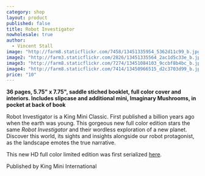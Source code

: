 ```yaml
---
category: shop
layout: product
published: false
title: Robot Investigator
nowholesale: true
author: 
  - Vincent Stall
image: "http://farm8.staticflickr.com/7458/13451335954_5362d11c99_b.jpg"
image2: "http://farm3.staticflickr.com/2826/13451335564_2ac1d5c33e_b.jpg"
image3: "http://farm8.staticflickr.com/7274/13451084103_9ccbf8b4bc_b.jpg"
image4: "http://farm8.staticflickr.com/7414/13450966515_d2c3703d99_b.jpg"
price: "10"
---
```


__36 pages, 5.75" x 7.75", saddle stiched booklet, full color cover and interiors. Includes slipcase and additional mini, Imaginary Mushrooms, in pocket at back of book__

Robot Investigator is a King Mini Classic. First published a billion years ago when the earth was young. This gorgeous new full color edition stars the same _Robot Investigator_ and their wordless exploration of a new planet. Discover this world, its sights and insights alongside our robot protagonist, as the landscape emotes the true narrative. 

This new HD full color limited edition was first serialized [here](http://2dcloud.com/comics/robot-investigator/).

Published by King Mini International
